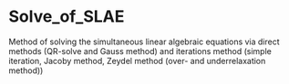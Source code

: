 # Solve_of_SLAE
Method of solving the simultaneous linear algebraic equations via direct methods (QR-solve and Gauss method) and iterations method (simple iteration, Jacoby method, Zeydel method (over- and underrelaxation method))
